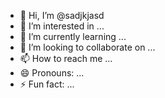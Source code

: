 - 👋 Hi, I’m @sadjkjasd
- 👀 I’m interested in ...
- 🌱 I’m currently learning ...
- 💞️ I’m looking to collaborate on ...
- 📫 How to reach me ...
- 😄 Pronouns: ...
- ⚡ Fun fact: ...

<!---
sadjkjasd/sadjkjasd is a ✨ special ✨ repository because its `README.md` (this file) appears on your GitHub profile.
You can click the Preview link to take a look at your changes.
--->
